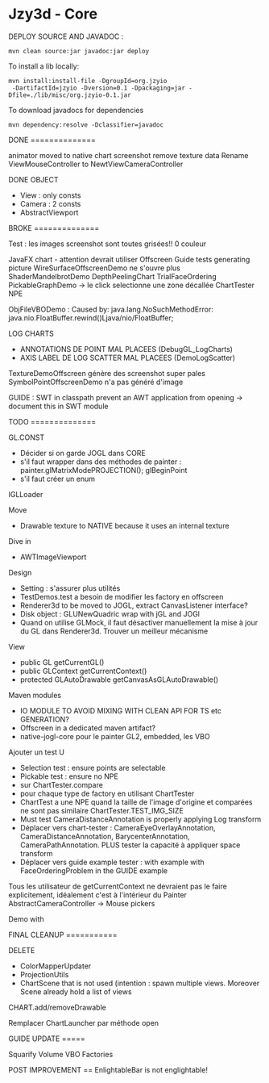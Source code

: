 Jzy3d - Core
================================

DEPLOY SOURCE AND JAVADOC :
```
mvn clean source:jar javadoc:jar deploy
 ```

To install a lib locally:

```
mvn install:install-file -DgroupId=org.jzyio
 -DartifactId=jzyio -Dversion=0.1 -Dpackaging=jar -Dfile=./lib/misc/org.jzyio-0.1.jar
```


To download javadocs for dependencies

```
mvn dependency:resolve -Dclassifier=javadoc
```



DONE ==============

animator moved to native chart
screenshot remove texture data
Rename ViewMouseController to NewtViewCameraController

DONE OBJECT
- View : only consts
- Camera : 2 consts
- AbstractViewport

BROKE ==============

Test : les images screenshot sont toutes grisées!! 0 couleur

JavaFX chart - attention devrait utiliser Offscreen
Guide tests generating picture
WireSurfaceOffscreenDemo ne s'ouvre plus
ShaderMandelbrotDemo
DepthPeelingChart
TrialFaceOrdering
PickableGraphDemo -> le click selectionne une zone décallée
ChartTester NPE

ObjFileVBODemo : Caused by: java.lang.NoSuchMethodError: java.nio.FloatBuffer.rewind()Ljava/nio/FloatBuffer;

LOG CHARTS
- ANNOTATIONS DE POINT MAL PLACEES (DebugGL_LogCharts)
- AXIS LABEL DE LOG SCATTER MAL PLACEES (DemoLogScatter)

TextureDemoOffscreen génère des screenshot super pales
SymbolPointOffscreenDemo n'a pas généré d'image

GUIDE : SWT in classpath prevent an AWT application from opening -> document this in SWT module

TODO ==============

GL.CONST 
- Décider si on garde JOGL dans CORE
- s'il faut wrapper dans des méthodes de painter : painter.glMatrixModePROJECTION(); glBeginPoint
- s'il faut créer un enum

IGLLoader

Move
- Drawable texture to NATIVE because it uses an internal texture

Dive in
- AWTImageViewport

Design
- Setting : s'assurer plus utilités
- TestDemos.test a besoin de modifier les factory en offscreen
- Renderer3d to be moved to JOGL, extract CanvasListener interface?
- Disk object : GLUNewQuadric wrap with jGL and JOGl
- Quand on utilise GLMock, il faut désactiver manuellement la mise à jour du GL dans Renderer3d. Trouver un meilleur mécanisme

View
- public GL getCurrentGL()
- public GLContext getCurrentContext()
- protected GLAutoDrawable getCanvasAsGLAutoDrawable()


Maven modules
- IO MODULE TO AVOID MIXING WITH CLEAN API FOR TS etc GENERATION?
- Offscreen in a dedicated maven artifact?
- native-jogl-core pour le painter GL2, embedded, les VBO

Ajouter un test U 
- Selection test : ensure points are selectable
- Pickable test : ensure no NPE
- sur ChartTester.compare 
- pour chaque type de factory en utilisant ChartTester
- ChartTest a une NPE quand la taille de l'image d'origine et comparées ne sont pas similaire ChartTester.TEST_IMG_SIZE
- Must test CameraDistanceAnnotation is properly applying Log transform
- Déplacer vers chart-tester : CameraEyeOverlayAnnotation, CameraDistanceAnnotation, BarycenterAnnotation, CameraPathAnnotation. PLUS tester la capacité à appliquer space transform 
- Déplacer vers guide example tester : with example with FaceOrderingProblem in the GUIDE example


Tous les utilisateur de getCurrentContext ne devraient pas le faire explicitement, idéalement c'est à l'intérieur du Painter
  AbstractCameraController -> Mouse pickers

Demo with 


FINAL CLEANUP ===========

DELETE
- ColorMapperUpdater
- ProjectionUtils
- ChartScene that is not used (intention : spawn multiple views. Moreover Scene already hold a list of views

CHART.add/removeDrawable

Remplacer ChartLauncher par méthode open


GUIDE UPDATE =====

Squarify
Volume
VBO
Factories

POST IMPROVEMENT ==
EnlightableBar is not englightable!